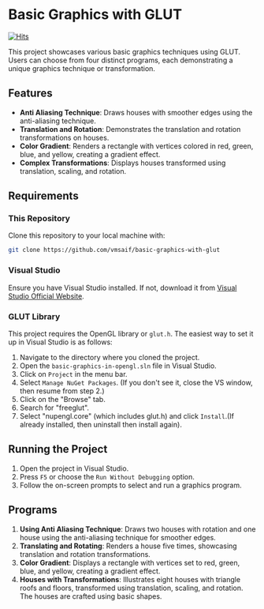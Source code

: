 # Basic Graphics with GLUT

[![Hits](https://hits.sh/github.com/vmsaif/basic-graphics-with-glut.svg?label=Visits&color=100b75)](https://hits.sh/github.com/vmsaif/basic-graphics-with-glut/)

This project showcases various basic graphics techniques using GLUT. Users can choose from four distinct programs, each demonstrating a unique graphics technique or transformation.

## Features

- **Anti Aliasing Technique**: Draws houses with smoother edges using the anti-aliasing technique.
- **Translation and Rotation**: Demonstrates the translation and rotation transformations on houses.
- **Color Gradient**: Renders a rectangle with vertices colored in red, green, blue, and yellow, creating a gradient effect.
- **Complex Transformations**: Displays houses transformed using translation, scaling, and rotation.

## Requirements

### This Repository

Clone this repository to your local machine with:

```bash
git clone https://github.com/vmsaif/basic-graphics-with-glut
```

### Visual Studio

Ensure you have Visual Studio installed. If not, download it from [Visual Studio Official Website](https://visualstudio.microsoft.com/).

### GLUT Library

This project requires the OpenGL library or `glut.h`. The easiest way to set it up in Visual Studio is as follows:

1. Navigate to the directory where you cloned the project.
2. Open the `basic-graphics-in-opengl.sln` file in Visual Studio.
3. Click on `Project` in the menu bar.
4. Select `Manage NuGet Packages`. (If you don't see it, close the VS window, then resume from step 2.)
5. Click on the "Browse" tab.
6. Search for "freeglut".
7. Select "nupengl.core" (which includes glut.h) and click `Install`.(If already installed, then uninstall then install again).

## Running the Project

1. Open the project in Visual Studio.
2. Press `F5` or choose the `Run Without Debugging` option.
3. Follow the on-screen prompts to select and run a graphics program.

## Programs

1. **Using Anti Aliasing Technique**: Draws two houses with rotation and one house using the anti-aliasing technique for smoother edges.
2. **Translating and Rotating**: Renders a house five times, showcasing translation and rotation transformations.
3. **Color Gradient**: Displays a rectangle with vertices set to red, green, blue, and yellow, creating a gradient effect.
4. **Houses with Transformations**: Illustrates eight houses with triangle roofs and floors, transformed using translation, scaling, and rotation. The houses are crafted using basic shapes.


